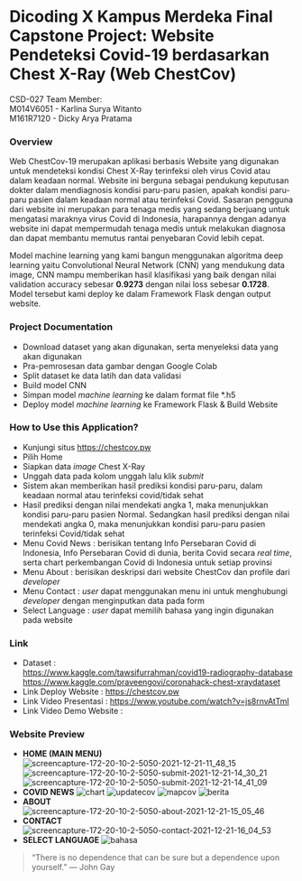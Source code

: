 # Dicoding X Kampus Merdeka Final Capstone Project: Website Pendeteksi Covid-19 berdasarkan Chest X-Ray (Web ChestCov)


CSD-027 Team Member: <br />
M014V6051 - Karlina Surya Witanto <br />
M161R7120 - Dicky Arya Pratama <br />


### Overview <br />
Web ChestCov-19 merupakan aplikasi berbasis Website yang digunakan untuk mendeteksi kondisi Chest X-Ray terinfeksi oleh virus Covid atau dalam keadaan normal. Website ini berguna sebagai pendukung keputusan dokter dalam mendiagnosis kondisi paru-paru pasien, apakah kondisi paru-paru pasien dalam keadaan normal atau terinfeksi Covid. Sasaran pengguna dari website ini merupakan para tenaga medis yang sedang berjuang untuk mengatasi maraknya virus Covid di Indonesia, harapannya dengan adanya website ini dapat mempermudah tenaga medis untuk melakukan diagnosa dan dapat membantu memutus rantai penyebaran Covid lebih cepat.

Model machine learning yang kami bangun menggunakan algoritma deep learning yaitu Convolutional Neural Network (CNN) yang mendukung data image, CNN mampu memberikan hasil klasifikasi yang baik dengan nilai validation accuracy sebesar **0.9273** dengan nilai loss sebesar **0.1728**. Model tersebut kami deploy ke dalam Framework Flask dengan output website.


### Project Documentation <br />
* Download dataset yang akan digunakan, serta menyeleksi data yang akan digunakan
* Pra-pemrosesan data gambar dengan Google Colab
* Split dataset ke data latih dan data validasi
* Build model CNN
* Simpan model *machine learning* ke dalam format file *.h5
* Deploy model *machine learning* ke Framework Flask & Build Website


### How to Use this Application? <br />
* Kunjungi situs https://chestcov.pw
* Pilih Home
* Siapkan data *image* Chest X-Ray
* Unggah data pada kolom unggah lalu klik *submit*
* Sistem akan memberikan hasil prediksi kondisi paru-paru, dalam keadaan normal atau terinfeksi covid/tidak sehat
* Hasil prediksi dengan nilai mendekati angka 1, maka menunjukkan kondisi paru-paru pasien Normal.
  Sedangkan hasil prediksi dengan nilai mendekati angka 0, maka menunjukkan kondisi paru-paru pasien terinfeksi Covid/tidak sehat
* Menu Covid News : berisikan tentang Info Persebaran Covid di Indonesia, Info Persebaran Covid di dunia, berita Covid 
  secara *real time*, serta chart perkembangan Covid di Indonesia untuk setiap provinsi
* Menu About : berisikan deskripsi dari website ChestCov dan profile dari *developer*
* Menu Contact : *user* dapat menggunakan menu ini untuk menghubungi *developer* dengan menginputkan data pada form
* Select Language : *user* dapat memilih bahasa yang ingin digunakan pada website


### Link <br />
* Dataset : </br>
https://www.kaggle.com/tawsifurrahman/covid19-radiography-database <br/>
https://www.kaggle.com/praveengovi/coronahack-chest-xraydataset
* Link Deploy Website : https://chestcov.pw
* Link Video Presentasi : https://www.youtube.com/watch?v=js8rnvAtTmI
* Link Video Demo Website :


### Website Preview <br />
* **HOME (MAIN MENU)**
![screencapture-172-20-10-2-5050-2021-12-21-11_48_15](https://user-images.githubusercontent.com/64744593/146945193-89fcd03d-e067-44b2-bec7-39ffc15612da.png)
![screencapture-172-20-10-2-5050-submit-2021-12-21-14_30_21](https://user-images.githubusercontent.com/64744593/146945529-fcce62ac-843b-4a78-908e-ecfb01e8d2e9.png)
![screencapture-172-20-10-2-5050-submit-2021-12-21-14_41_09](https://user-images.githubusercontent.com/64744593/146945546-43331d85-d7e2-4388-a45c-d206f6ac1610.png)
* **COVID NEWS**
![chart](https://user-images.githubusercontent.com/64744593/146946174-5c7a1cc7-c595-45ce-9425-ef084185c750.jpeg)
![updatecov](https://user-images.githubusercontent.com/64744593/146946198-96a00d2e-5da9-49b4-bb32-c53060da7bdd.jpg)
![mapcov](https://user-images.githubusercontent.com/64744593/146946186-3187804e-c150-4651-a82e-e77f7c4161e3.jpg)
![berita](https://user-images.githubusercontent.com/64744593/147089660-a1ee227a-58b9-4889-9b39-d3f1377e846d.jpg)
* **ABOUT**
![screencapture-172-20-10-2-5050-about-2021-12-21-15_05_46](https://user-images.githubusercontent.com/64744593/146946818-f581f96d-5c00-4a30-9883-6052ec7bb9fe.png)
* **CONTACT**
![screencapture-172-20-10-2-5050-contact-2021-12-21-16_04_53](https://user-images.githubusercontent.com/64744593/146946915-447e0ff6-980d-45fa-a36a-db252e9ea46d.png)
* **SELECT LANGUAGE**
![bahasa](https://user-images.githubusercontent.com/64744593/146947115-a32c2aab-afd2-4c8e-be75-962b1794346c.jpg)


> “There is no dependence that can be sure but a dependence upon yourself.” 
> ― John Gay
